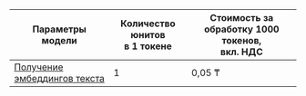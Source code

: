| Параметры модели                 | Количество юнитов</br>в 1 токене | Стоимость за обработку 1000 токенов, </br>вкл. НДС |
|---------------------------------------|------------|-----------------------------------------|
| [Получение эмбеддингов текста](../../foundation-models/concepts/embeddings.md)   | 1    | 0,05 ₸  |
